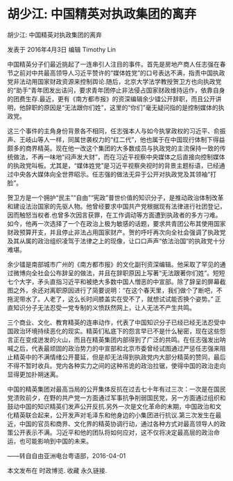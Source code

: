 # 胡少江: 中国精英对执政集团的离弃

胡少江: 中国精英对执政集团的离弃

发表于 2016年4月3日 编辑 Timothy Lin

中国精英分子们最近挑起了一连串引人注目的事件。首先是房地产商人任志强在春节之前对中共最高领导人习近平赞许的“媒体姓党”的口号表达不满，指责中国执政党非法动用国家财政资源来控制舆论.随后，北京大学法学教授贺卫方也向执政党的“助手”青年团发出诘问，要求青年团停止非法侵占国家财政维持运作，依靠自身的团费生存.最近，更有《南方都市报》的资深编辑余少镭公开辞职，而且公开讲明，他辞职的原因是“无法跟你们姓”，这里的“你们”毫无疑问指的是控制媒体的执政党。

这三个事件的主角身份背景各不相同，任志强本人与如今执掌政权的习近平、俞振声、王岐山等人一样，同属世袭权力的“红二代”，他也属于在中国现行体制下得益颇多的商界精英。现在他一改这个集团的大多数成员与执政党的主流保持一致的传统做法，不再一味地“闷声发大财”，而在习近平视察中央媒体之后直接向控制媒体的执政党叫板。尤其是，“媒体姓党”是习近平视察央视时的背景主题标语，已经通过中央各大媒体向全世界昭示。任志强的做法无异于公开对执政党及其领袖“打脸”。

贺卫方是一个拥护“民主”“自由”“宪政”普世价值的知识分子，是推动政治体制改革和建设法治国家的先驱人物。他曾经要求中国共产党根据现有法律进行社团登记，因而触怒当权者.也曾多次因言获罪，在工作调动等方面遭到执政者的多方刁难。如今，他再一次选择了一个在政治上极为敏感的话题，要求共青团公布其使用国家财政预算开支，并且停止非法占用国家财产。贺的呼吁再次向全社会强调了执政党及其从属的政治组织凌驾于法律之上的现像，让口口声声“依法治国“的执政党十分难堪。

余少镭是南部城市广州的《南方都市报》的文化副刊资深编辑。他采取了罕见的通过微博向全社会公布辞呈的做法，并且在辞职原因上写著“无法跟著你们姓”。短短七个大字，矛头直指习近平和被绝大多数中国人憎恶的中宣部。除了辞呈的屏幕截图之外，余还对离职原因进行了简要说明：“在这个春天里，我们做个了断吧，不拖泥带水了。人老了，这么长时间膝盖实在受不了，就想试试能否换个姿势。” 正直知识分子无法忍受一党专制的义愤跃然网上，让人无法不产生共鸣。

三个商业、文化、教育精英的连串动作，代表了中国知识分子已经已经无法忍受中国政治环境持续恶化的现实。精英们私底下的怨言早已不是什么秘密，现在这些怨言正在变成迸发的火山，而且在精英集团内部得到了广泛的共鸣。在任志强发出呐喊之后，代表最顽固的政治势力的中宣部和北京市委曾经试图通过严惩任志强来阻止精英中的不满情绪公开蔓延，但是却无法得到执政党内大部分精英的赞同，最后不得不暂时收兵。党内各种实力之间的这种吊诡的政治拉锯，使得中国的政治走向显得更加扑朔迷离。

中国的精英集团对最高当局的公开集体反抗在过去七十年有过三次：一次是在国民党溃败前夕，在野的共产党一方面通过军事抗争削弱国民党，另一方面通过组织和鼓动中国的知识精英们发声公开反抗.另外一次是文化革命的末期，中国政治和文化精英联合起来，公开发声对毛泽东和他身边的小集团进行抗议.第三次发生在最近，中国的官员和商界、文化界的精英协调行动，通过各种方式对最高领导人的政策公开表示不满。习近平和他的团队将如何应对，这不仅将决定最高层的政治命运，也可能影响到中国的未来。

——转自自由亚洲电台粤语部，2016-04-01

本文发布在 时政博览. 收藏 永久链接.